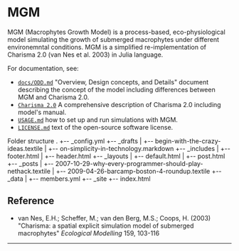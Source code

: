 # MGM
MGM (Macrophytes Growth Model) is a process-based, eco-physiological model simulating the growth of submerged macrophytes under different environemntal conditions. MGM is a simplified re-implementation of Charisma 2.0 (van Nes et al. 2003) in Julia language.

For documentation, see: 
- [`docs/ODD.md`](https://github.com/AnneLew/MGM/blob/master/doc/ODD.md) 
  "Overview, Design concepts, and Details" document describing the concept of the model including differences between MGM and Charisma 2.0.
- [`Charisma 2.0`](https://www.projectenaew.wur.nl/charisma/) A comprehensive description of Charisma 2.0 including model's manual.
- [`USAGE.md`](https://github.com/AnneLew/MGM/blob/master/USAGE.md) 
  how to set up and run simulations with MGM.
- [`LICENSE.md`](https://github.com/AnneLew/MGM/blob/master/LICENSE.txt) text of the open-source software license.


Folder structure
.
+-- _config.yml
+-- _drafts
|   +-- begin-with-the-crazy-ideas.textile
|   +-- on-simplicity-in-technology.markdown
+-- _includes
|   +-- footer.html
|   +-- header.html
+-- _layouts
|   +-- default.html
|   +-- post.html
+-- _posts
|   +-- 2007-10-29-why-every-programmer-should-play-nethack.textile
|   +-- 2009-04-26-barcamp-boston-4-roundup.textile
+-- _data
|   +-- members.yml
+-- _site
+-- index.html



## Reference

- van Nes, E.H.; Scheffer, M.; van den Berg, M.S.; Coops, H. (2003) "Charisma:
  a spatial explicit simulation model of submerged macrophytes" 
  *Ecological Modelling* 159, 103-116

---

